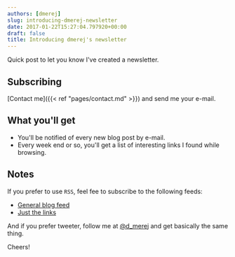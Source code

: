 ```yaml
---
authors: [dmerej]
slug: introducing-dmerej-newsletter
date: 2017-01-22T15:27:04.797920+00:00
draft: false
title: Introducing dmerej's newsletter
---
```


Quick post to let you know I've created a newsletter.

<!--more-->

## Subscribing

[Contact me]({{< ref "pages/contact.md" >}}) and send me your e-mail.

## What you'll get

* You'll be notified of every new blog post by e-mail.
* Every week end or so, you'll get a list of interesting links I found while
  browsing.

## Notes

If you prefer to use `RSS`, feel fee to subscribe to the following feeds:

* [General blog feed](https://dmerej.info/blog/index.xml)
* [Just the links](http://dmerej.info/links.atom)

And if you prefer tweeter, follow me at [@d_merej](https://twitter.com/d_merej)
and get basically the same thing.

Cheers!
